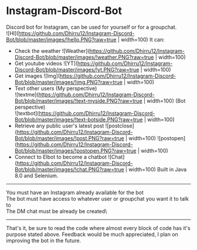 # Instagram-Discord-Bot
Discord bot for Instagram, can be used for yourself or for a groupchat.\
![HI](https://github.com/Dhirru12/Instagram-Discord-Bot/blob/master/images/!hello.PNG?raw=true | width=100)
It can:
- Check the weather
![Weather](https://github.com/Dhirru12/Instagram-Discord-Bot/blob/master/images/!weather.PNG?raw=true | width=100)
- Get youtube videos
![YT](https://github.com/Dhirru12/Instagram-Discord-Bot/blob/master/images/!yt.PNG?raw=true | width=100)
- Get images
![Img](https://github.com/Dhirru12/Instagram-Discord-Bot/blob/master/images/!img.PNG?raw=true | width=100)
- Text other users
(My perspective)\
![textme](https://github.com/Dhirru12/Instagram-Discord-Bot/blob/master/images/!text-myside.PNG?raw=true | width=100)
(Bot perspective)\
![textbot](https://github.com/Dhirru12/Instagram-Discord-Bot/blob/master/images/!text-botside.PNG?raw=true | width=100)
- Retrieve any public user's latest post
![postclose](https://github.com/Dhirru12/Instagram-Discord-Bot/blob/master/images/!post.PNG?raw=true | width=100)
![postopen](https://github.com/Dhirru12/Instagram-Discord-Bot/blob/master/images/!postopen.PNG?raw=true | width=100)
- Connect to Elbot to become a chatbot
![Chat](https://github.com/Dhirru12/Instagram-Discord-Bot/blob/master/images/!chat.PNG?raw=true | width=100)
Built in Java 8.0 and Selenium.

***********************************************************
You must have an Instagram already available for the bot\
The bot must have access to whatever user or groupchat you want it to talk to\
The DM chat must be already be created\
***********************************************************

That's it, be sure to read the code where almost every block of code
has it's purpose stated above. Feedback would be much appreciated,
I plan on improving the bot in the future.

